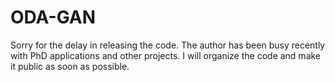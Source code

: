 # ODA-GAN
Sorry for the delay in releasing the code. The author has been busy recently with PhD applications and other projects. I will organize the code and make it public as soon as possible.
